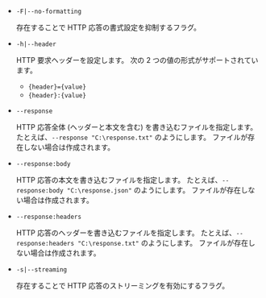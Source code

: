 * `-F|--no-formatting`

  存在することで HTTP 応答の書式設定を抑制するフラグ。

* `-h|--header`

  HTTP 要求ヘッダーを設定します。 次の 2 つの値の形式がサポートされています。

  * `{header}={value}`
  * `{header}:{value}`

* `--response`

  HTTP 応答全体 (ヘッダーと本文を含む) を書き込むファイルを指定します。 たとえば、`--response "C:\response.txt"` のようにします。 ファイルが存在しない場合は作成されます。

* `--response:body`

  HTTP 応答の本文を書き込むファイルを指定します。 たとえば、`--response:body "C:\response.json"` のようにします。 ファイルが存在しない場合は作成されます。

* `--response:headers`

  HTTP 応答のヘッダーを書き込むファイルを指定します。 たとえば、`--response:headers "C:\response.txt"` のようにします。 ファイルが存在しない場合は作成されます。

* `-s|--streaming`

  存在することで HTTP 応答のストリーミングを有効にするフラグ。
